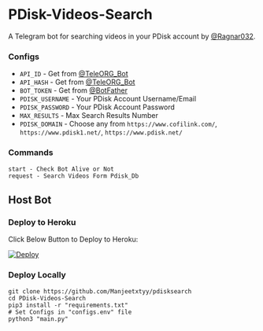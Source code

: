 # PDisk-Videos-Search
A Telegram bot for searching videos in your PDisk account by [@Ragnar032](https://t.me/Ragnar032).

### Configs
- `API_ID` - Get from [@TeleORG_Bot](https://t.me/TeleORG_Bot)
- `API_HASH` - Get from [@TeleORG_Bot](https://t.me/TeleORG_Bot)
- `BOT_TOKEN` - Get from [@BotFather](https://t.me/BotFather)
- `PDISK_USERNAME` - Your PDisk Account Username/Email
- `PDISK_PASSWORD` - Your PDisk Account Password
- `MAX_RESULTS` - Max Search Results Number
- `PDISK_DOMAIN` - Choose any from `https://www.cofilink.com/`, `https://www.pdisk1.net/`, `https://www.pdisk.net/`

### Commands
```
start - Check Bot Alive or Not
request - Search Videos Form Pdisk_Db
```

## Host Bot
### Deploy to Heroku
Click Below Button to Deploy to Heroku:

[![Deploy](https://www.herokucdn.com/deploy/button.svg)](https://heroku.com/deploy?template=https://github.com/Manjeetxtyy/pdiskmoviesearchnew)

### Deploy Locally
```shell
git clone https://github.com/Manjeetxtyy/pdisksearch
cd PDisk-Videos-Search
pip3 install -r "requirements.txt"
# Set Configs in "configs.env" file
python3 "main.py"
```
